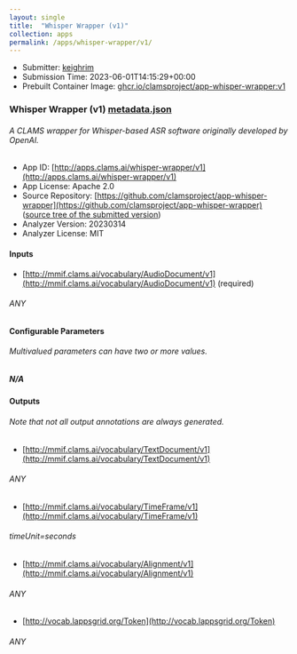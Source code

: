 ```yaml
---
layout: single
title:  "Whisper Wrapper (v1)"
collection: apps
permalink: /apps/whisper-wrapper/v1/
---
```

* Submitter: [keighrim](https://github.com/keighrim)
* Submission Time: 2023-06-01T14:15:29+00:00
* Prebuilt Container Image: [ghcr.io/clamsproject/app-whisper-wrapper:v1](https://github.com/clamsproject/app-whisper-wrapper/pkgs/container/app-whisper-wrapper/v1)


### Whisper Wrapper (v1) [metadata.json](metadata.json)
###### A CLAMS wrapper for Whisper-based ASR software originally developed by OpenAI.

* App ID: [http://apps.clams.ai/whisper-wrapper/v1](http://apps.clams.ai/whisper-wrapper/v1)
* App License: Apache 2.0
* Source Repository: [https://github.com/clamsproject/app-whisper-wrapper](https://github.com/clamsproject/app-whisper-wrapper) ([source tree of the submitted version](https://github.com/clamsproject/app-whisper-wrapper/tree/v1))
* Analyzer Version: 20230314
* Analyzer License: MIT


#### Inputs
* [http://mmif.clams.ai/vocabulary/AudioDocument/v1](http://mmif.clams.ai/vocabulary/AudioDocument/v1) (required)
###### ANY


#### Configurable Parameters
###### Multivalued parameters can have two or more values.

##### N/A


#### Outputs
###### Note that not all output annotations are always generated.
* [http://mmif.clams.ai/vocabulary/TextDocument/v1](http://mmif.clams.ai/vocabulary/TextDocument/v1) 
###### ANY
* [http://mmif.clams.ai/vocabulary/TimeFrame/v1](http://mmif.clams.ai/vocabulary/TimeFrame/v1) 
###### timeUnit=seconds
* [http://mmif.clams.ai/vocabulary/Alignment/v1](http://mmif.clams.ai/vocabulary/Alignment/v1) 
###### ANY
* [http://vocab.lappsgrid.org/Token](http://vocab.lappsgrid.org/Token) 
###### ANY

